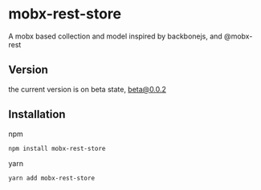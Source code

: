 # mobx-rest-store
A mobx based collection and model inspired by backbonejs, and @mobx-rest

## Version
the current version is on beta state, beta@0.0.2

## Installation
npm
```
npm install mobx-rest-store
```

yarn
```
yarn add mobx-rest-store
```
